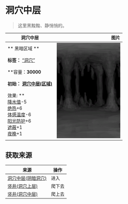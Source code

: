 # 洞穴中层  
> 这里黑黢黢、静悄悄的。  
  
  洞穴中层  |   图片   
 ----  |  ----:   
 ** 黑暗区域 **<br><br>**标签：**	[“洞穴”](tag_Cave.md)<br><br>**容量：**30000<br><br>**初始：**	[洞穴中层(区域)](MidChamber.md)<br><br>** 效果: **<br>[降水值](RainValue.md)-5<br>[绝热](InsulationHeat.md)+6<br>[体感温度](TemperaturePerceived.md)-6<br>[阳光防护](SunProtection.md)+6<br>[遮蔽](Sheltered.md)+1<br>[夜晚](IsNight.md)+1  |  <img decoding="async" src="Sprite/CaveChamber.png" href="a.md" style="max-width:300px;max-height:300px;">   
  
## 获取来源  
来源  |  操作  
----  |  ----  
[洞穴中层(阴暗洞穴)](DarkChamberCaveExit.md)  |  进入  
[竖井(洞穴上层)](ShaftHighChamberToMidChamber.md)  |  爬下去  
[竖井(洞穴中层)](ShaftLowChamberToMidChamber.md)  |  爬上去  


<script>document.title="洞穴中层 - 卡牌生存百科 Card Survival Wiki";</script>
